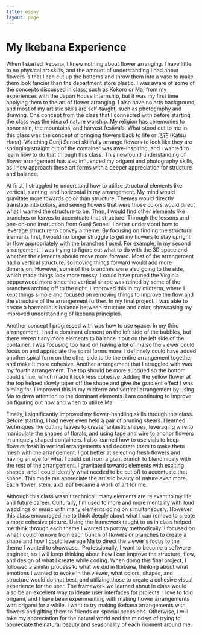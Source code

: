 ```yaml
---
title: essay
layout: page
---
```


# My Ikebana Experience

When I started Ikebana, I knew nothing about flower arranging. I have little to no physical art skills, and the amount of understanding I had about flowers is that I can cut up the bottoms and throw them into a vase to make them look fancier than the department store plastic. I was aware of some of the concepts discussed in class, such as Kokoro or Ma, from my experiences with the Japan House Internship, but it was my first time applying them to the art of flower arranging. I also have no arts background, and most of my artistic skills are self-taught, such as photography and drawing. One concept from the class that I connected with before starting the class was the idea of nature worship. My religion has ceremonies to honor rain, the mountains, and harvest festivals. What stood out to me in this class was the concept of bringing flowers back to life or 活花 (Katsu Hana). Watching Gunji Sensei skillfully arrange flowers to look like they are springing straight out of the container was awe-inspiring, and I wanted to learn how to do that through this class. This newfound understanding of flower arrangement has also influenced my origami and photography skills, as I now approach these art forms with a deeper appreciation for structure and balance. 

At first, I struggled to understand how to utilize structural elements like vertical, slanting, and horizontal in my arrangement. My mind would gravitate more towards color than structure. Themes would directly translate into colors, and seeing flowers that were those colors would direct what I wanted the structure to be. Then, I would find other elements like branches or leaves to accentuate that structure. Through the lessons and one-on-one instruction from Gunji Sensei, I better understood how to leverage structure to convey a theme. By focusing on finding the structural elements first, I would no longer struggle to get my flowers to stay upright or flow appropriately with the branches I used. For example, in my second arrangement, I was trying to figure out what to do with the 3D space and whether the elements should move more forward. Most of the arrangement had a vertical structure, so moving things forward would add more dimension. However, some of the branches were also going to the side, which made things look more messy. I could have pruned the Virginia pepperweed more since the vertical shape was ruined by some of the branches arching off to the right. I improved this in my midterm, where I kept things simple and focused on removing things to improve the flow and the structure of the arrangement further. In my final project, I was able to create a harmonious balance between structure and color, showcasing my improved understanding of Ikebana principles. 

Another concept I progressed with was how to use space. In my third arrangement, I had a dominant element on the left side of the bubbles, but there weren't any more elements to balance it out on the left side of the container. I was focusing too hard on having a lot of ma so the viewer could focus on and appreciate the spiral forms more. I definitely could have added another spiral form on the other side to tie the entire arrangement together and make it more cohesive. Another arrangement that I struggled with was my fourth arrangement. The top should be more subdued so the bottom could shine, which made it look less cohesive. Adding the yellow flower at the top helped slowly taper off the shape and give the gradient effect I was aiming for. I improved this in my midterm and vertical arrangement by using Ma to draw attention to the dominant elements. I am continuing to improve on figuring out how and when to utilize Ma.

Finally, I significantly improved my flower-handling skills through this class. Before starting, I had never even held a pair of pruning shears. I learned techniques like cutting leaves to create fantastic shapes, leveraging wire to manipulate the shapes of florals, and using tape and wire to anchor flowers in uniquely shaped containers. I also learned how to use vials to keep flowers fresh in vertical arrangements and decorate them to make them mesh with the arrangement. I got better at selecting fresh flowers and having an eye for what I could cut from a giant branch to blend nicely with the rest of the arrangement. I gravitated towards elements with exciting shapes, and I could identify what needed to be cut off to accentuate that shape. This made me appreciate the artistic beauty of nature even more. Each flower, stem, and leaf became a work of art for me. 

Although this class wasn't technical, many elements are relevant to my life and future career. Culturally, I'm used to more and more mentality with loud weddings or music with many elements going on simultaneously. However, this class encouraged me to think deeply about what I can remove to create a more cohesive picture. Using the framework taught to us in class helped me think through each theme I wanted to portray methodically. I focused on what I could remove from each bunch of flowers or branches to create a shape and how I could leverage Ma to direct the viewer's focus to the theme I wanted to showcase.  Professionally, I want to become a software engineer, so I will keep thinking about how I can improve the structure, flow, and design of what I create while coding. When doing this final project, I followed a similar process to what we did in Ikebana, thinking about what emotions I wanted to evoke in the viewer, what colors, shapes, and structure would do that best, and utilizing those to create a cohesive visual experience for the user. The framework we learned about in class would also be an excellent way to ideate user interfaces for projects. I love to fold origami, and I have been experimenting with making flower arrangements with origami for a while. I want to try making ikebana arrangements with flowers and gifting them to friends on special occasions. Otherwise, I will take my appreciation for the natural world and the mindset of trying to appreciate the natural beauty and seasonality of each moment around me. 

